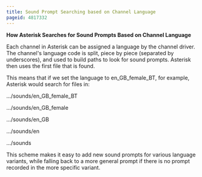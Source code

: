 ```yaml
---
title: Sound Prompt Searching based on Channel Language
pageid: 4817332
---
```


**How Asterisk Searches for Sound Prompts Based on Channel Language**

Each channel in Asterisk can be assigned a language by the channel driver. The channel's language code is split, piece by piece (separated by underscores), and used to build paths to look for sound prompts. Asterisk then uses the first file that is found.

This means that if we set the language to en_GB_female_BT, for example, Asterisk would search for files in:

.../sounds/en_GB_female_BT

.../sounds/en_GB_female

.../sounds/en_GB

.../sounds/en

.../sounds

This scheme makes it easy to add new sound prompts for various language variants, while falling back to a more general prompt if there is no prompt recorded in the more specific variant.

